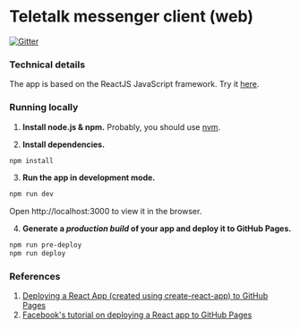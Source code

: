 # Teletalk messenger client (web)

[![Gitter](https://img.shields.io/gitter/room/s-stalwart-s/teletalk-server)](https://app.gitter.im/#/room/#teletalk-community:gitter.im)

### Technical details

The app is based on the ReactJS JavaScript framework. Try it [here](https://teletalk-client-web.vercel.app/).

### Running locally

1. **Install node.js & npm.**
   Probably, you should use [nvm](https://github.com/nvm-sh/nvm).

2. **Install dependencies.**

```bash
npm install
```

3. **Run the app in development mode.**

```bash
npm run dev
```

Open http://localhost:3000 to view it in the browser.

4. **Generate a _production build_ of your app and deploy it to GitHub Pages.**

```bash
npm run pre-deploy
npm run deploy
```

### References

1. [Deploying a React App (created using create-react-app) to GitHub Pages](https://github.com/gitname/react-gh-pages)
2. [Facebook's tutorial on deploying a React app to GitHub Pages](https://github.com/facebookincubator/create-react-app/blob/master/packages/react-scripts/template/README.md#github-pages)
